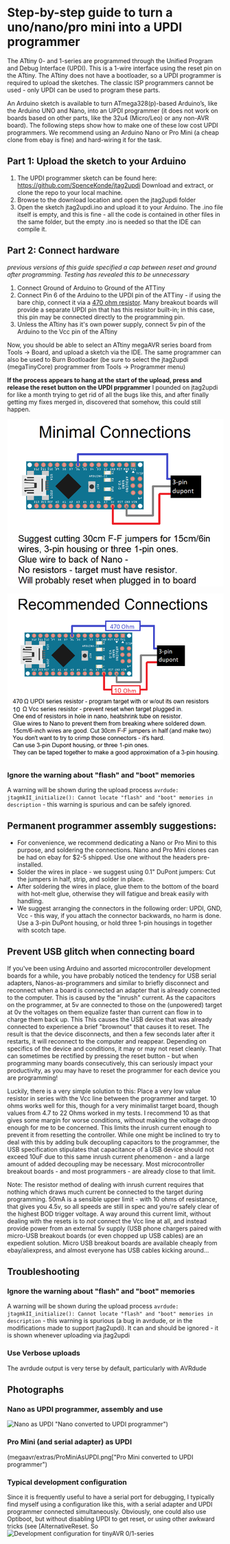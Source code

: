 # Step-by-step guide to turn a uno/nano/pro mini into a UPDI programmer

The ATtiny 0- and 1-series are programmed through the Unified Program and Debug Interface (UPDI). This is a 1-wire interface using the reset pin on the ATtiny. The ATtiny does not have a bootloader, so a UPDI programmer is required to upload the sketches. The classic ISP programmers cannot be used - only UPDI can be used to program these parts.

An Arduino sketch is available to turn ATmega328(p)-based Arduino’s, like the Arduino UNO and Nano, into an UPDI programmer (it does not work on boards based on other parts, like the 32u4 (Micro/Leo) or any non-AVR board). The following steps show how to make one of these low cost UPDI programmers. We recommend using an Arduino Nano or Pro Mini (a cheap clone from ebay is fine) and hard-wiring it for the task.

## Part 1: Upload the sketch to your Arduino
1.	The UPDI programmer sketch can be found here: https://github.com/SpenceKonde/jtag2updi
Download and extract, or clone the repo to your local machine.
2.	Browse to the download location and open the jtag2updi folder
3.	Open the sketch jtag2updi.ino and upload it to your Arduino. The .ino file itself is empty, and this is fine - all the code is contained in other files in the same folder, but the empty .ino is needed so that the IDE can compile it.

## Part 2: Connect hardware
*previous versions of this guide specified a cap between reset and ground after programming. Testing has revealed this to be unnecessary*
1.  Connect Ground of Arduino to Ground of the ATTiny
2.  Connect Pin 6 of the Arduino to the UPDI pin of the ATTiny - if using the bare chip, connect it via a [470 ohm resistor](https://github.com/SpenceKonde/AVR-Best-Practices/blob/master/HardwareNotes/UPDISeriesResistors.md). Many breakout boards will provide a separate UPDI pin that has this resistor built-in; in this case, this pin may be connected directly to the programming pin.
3.	Unless the ATtiny has it's own power supply, connect 5v pin of the Arduino to the Vcc pin of the ATtiny

Now, you should be able to select an ATtiny megaAVR series board from Tools -> Board, and upload a sketch via the IDE. The same programmer can also be used to Burn Bootloader (be sure to select the jtag2updi (megaTinyCore) programmer from Tools -> Programmer menu)

**If the process appears to hang at the start of the upload, press and release the reset button on the UPDI prpgrammer** I pounded on jtag2updi for like a month trying to get rid of all the bugs like this, and after finally getting my fixes merged in, discovered that somehow, this could still happen.

![Minimal UPDI connections](megaavr/extras/NanoUPDI_Minimal.png "Minimal UPDI connections - no resistors")


![Recommended UPDI connections](megaavr/extras/NanoUPDI_Recommendedx.png "Recommended UPDI connections - 470 Ohm in series with UPDI, 10 Ohm in series with power.")

### Ignore the warning about "flash" and "boot" memories
A warning will be shown during the upload process `avrdude: jtagmkII_initialize(): Cannot locate "flash" and "boot" memories in description` - this warning is spurious and can be safely ignored.

## Permanent programmer assembly suggestions:
* For convenience, we recommend dedicating a Nano or Pro Mini to this purpose, and soldering the connections. Nano and Pro Mini clones can be had on ebay for $2-5 shipped. Use one without the headers pre-installed.
* Solder the wires in place - we suggest using 0.1" DuPont jumpers: Cut the jumpers in half, strip, and solder in place.
* After soldering the wires in place, glue them to the bottom of the board with hot-melt glue, otherwise they will fatigue and break easily with handling.
* We suggest arranging the connectors in the following order: UPDI, GND, Vcc - this way, if you attach the connector backwards, no harm is done. Use a 3-pin DuPont housing, or hold three 1-pin housings in together with scotch tape.

## Prevent USB glitch when connecting board
If you've been using Arduino and assorted microcontroller development boards for a while, you have probably noticed the tendency for USB serial adapters, Nanos-as-programmers and similar to briefly disconnect and reconnect when a board is connected an adapter that is already connected to the computer. This is caused by the "inrush"  current. As the capacitors on the programmer, at 5v are connected to those on the (unpowered) target at 0v the voltages on them equalize faster than current can flow in to charge them back up. This This causes the USB device that was already connected to experience a brief "brownout" that causes it to reset. The result is that the device disconnects, and then a few seconds later after it restarts, it will reconnect to the computer and reappear. Depending on specifics of the device and conditions, it may or may not reset cleanly. That can sometimes be rectified by pressing the reset button - but when programming many boards consecutively, this can seriously impact your productivity, as you may have to reset the programmer for each device you are programming!

Luckily, there is a very simple solution to this: Place a very low value resistor in series with the Vcc line between the programmer and target. 10 ohms works well for this, though for a very minimalist target board, though values from 4.7 to 22 Ohms worked in my tests. I recommend 10 as that gives some margin for worse conditions, without making the voltage droop enough for me to be concerned. This limits the inrush current enough to prevent it from resetting the controller. While one might be inclined to try to deal with this by adding bulk decoupling capacitors to the programmer, the USB specification stipulates that capacitance of a USB device should not exceed 10uF due to this same inrush current phenomenon - and a large amount of added decoupling may be necessary. Most microcontroller breakout boards - and most programmers - are already close to that limit.

Note: The resistor method of dealing with inrush current requires that nothing which draws much current be connected to the target during programming. 50mA is a sensible upper limit - with 10 ohms of resistance, that gives you 4.5v, so all speeds are still in spec and you're safely clear of the highest BOD trigger voltage. A way around this current limit, without dealing with the resets is to *not* connect the Vcc line at all, and instead provide power from an external 5v supply (USB phone chargers paired with micro-USB breakout boards (or even chopped up USB cables) are an expedient solution. Micro USB breakout boards are available cheaply from ebay/aliexpress, and almost everyone has USB cables kicking around...

## Troubleshooting

### Ignore the warning about "flash" and "boot" memories
A warning will be shown during the upload process `avrdude: jtagmkII_initialize(): Cannot locate "flash" and "boot" memories in description` - this warning is spurious (a bug in avrdude, or in the modifications made to support jtag2updi). It can and should be ignored - it is shown whenever uploading via jtag2updi

### Use Verbose uploads
The avrdude output is very terse by default, particularly with AVRdude

## Photographs

### Nano as UPDI programmer, assembly and use
![Nano as UPDI](megaavr/extras/NanoAsUPDI.png) "Nano converted to UPDI programmer")

### Pro Mini (and serial adapter) as UPDI
(megaavr/extras/ProMiniAsUPDI.png["Pro Mini converted to UPDI programmer")
### Typical development configuration
Since it is frequently useful to have a serial port for debugging, I typically find myself using a configuration like this, with a serial adapter and UPDI programmer connected simultaneously. Obviously, one could also use Optiboot, but without disabling UPDI to get reset, or using other awkward tricks (see [AlternativeReset. So
![Development configuration for tinyAVR 0/1-series](megaavr/extras/DevConfigUPDI.png "A common development configuration for tinyAVR 0/1-series")

